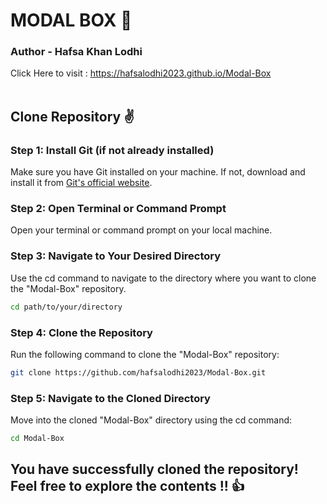 # MODAL BOX 🎉
### Author - Hafsa Khan Lodhi
Click Here to visit : https://hafsalodhi2023.github.io/Modal-Box<br><br>
## Clone Repository ✌
### Step 1: Install Git (if not already installed)
Make sure you have Git installed on your machine. If not, download and install it from <a href="https://git-scm.com/" >Git's official website</a>.
### Step 2: Open Terminal or Command Prompt
Open your terminal or command prompt on your local machine.
### Step 3: Navigate to Your Desired Directory
Use the cd command to navigate to the directory where you want to clone the "Modal-Box" repository.
```bash
cd path/to/your/directory
```
### Step 4: Clone the Repository
Run the following command to clone the "Modal-Box" repository:
```bash
git clone https://github.com/hafsalodhi2023/Modal-Box.git
```
### Step 5: Navigate to the Cloned Directory
Move into the cloned "Modal-Box" directory using the cd command:
```bash
cd Modal-Box
```

## You have successfully cloned the repository! Feel free to explore the contents !! 👍
